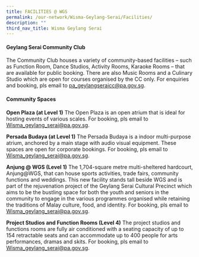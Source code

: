 ```yaml
---
title: FACILITIES @ WGS
permalink: /our-network/Wisma-Geylang-Serai/Facilities/
description: ""
third_nav_title: Wisma Geylang Serai
---
```

#### Geylang Serai Community Club
 
The Community Club houses a variety of community-based facilities – such as Function Room, Dance Studios, Activity Rooms, Karaoke Rooms – that are available for public booking. There are also Music Rooms and a Culinary Studio which are open for courses organised by the CC only. For enquiries and booking, pls email to pa_geylangseraicc@pa.gov.sg.

#### Community Spaces

**Open Plaza (at Level 1)**
The Open Plaza is an open atrium that is ideal for hosting events of various scales. For booking, pls email to Wisma_geylang_serai@pa.gov.sg.

**Persada Budaya (at Level 1)**
The Persada Budaya is a indoor multi-purpose atrium, anchored by a main stage with audio visual equipment. These spaces are open for corporate bookings. For booking, pls email to Wisma_geylang_serai@pa.gov.sg.

**Anjung @ WGS (Level 1)**
The 1,704-square metre multi-sheltered hardcourt, Anjung@WGS, that can house sports activities, trade fairs, community functions and weddings. This new facility stands tall beside WGS and is part of the rejuvenation project of the Geylang Serai Cultural Precinct which aims to be the bustling space for both the youth and seniors in the community to engage in the various programmes organised while retaining the traditions of Malay culture, food, and identity. For booking, pls email to Wisma_geylang_serai@pa.gov.sg.

**Project Studios and Function Rooms (Level 4)**
The project studios and functions rooms are fully air conditioned with a seating capacity of up to 154 retractable seats and can accommodate up to 400 people for arts performances, dramas and skits. For booking, pls email to Wisma_geylang_serai@pa.gov.sg.